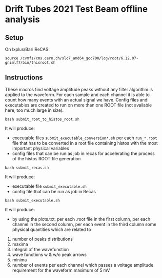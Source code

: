 # Drift Tubes 2021 Test Beam offline analysis
## Setup

On lxplus/Bari ReCAS:

```
source /cvmfs/cms.cern.ch/slc7_amd64_gcc700/lcg/root/6.12.07-gnimlf7/bin/thisroot.sh 
```

## Instructions

These macros find voltage amplitude peaks without any filter algorithm is applied to the waveform.
For each sample and each channel it is able to count how many events with an actual signal we have.
Config files and executables are created to run on more than one ROOT file (not available here, too much large in size).

```
bash submit_root_to_histos_root.sh
```

It will produce:
- executable files `submit_executable_conversion*.sh` per each `run_*.root` file that has to be converted in a root file containing histos 
with the most important physical variables
- config files that can be run as job in recas for accelerating the process of the histos ROOT file generation
```
bash submit_recas.sh 
```
It will produce:
- executable file `submit_executable.sh`
- config file that can be run as job in Recas
```
bash submit_executable.sh
```

It will produce:
- by using the plots.txt, per each .root file in the first column, per each channel in the second column,
per each event in the third column some physical quantities which are related to 
1) number of peaks distributions
2) maxima
3) integral of the wavefunction 
4) wave functions w & w/o peak arrows
5) minima
6) number of events per each channel which passes a voltage amplitude requirement for the waveform maximum of 5 mV




